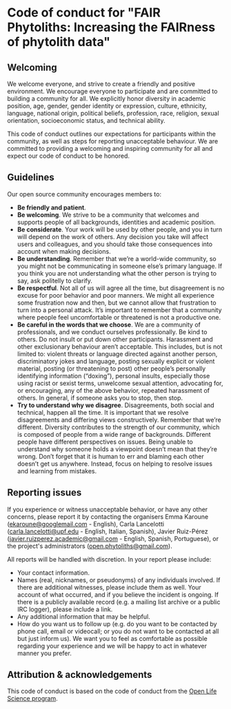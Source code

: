 # Code of conduct for "FAIR Phytoliths: Increasing the FAIRness of phytolith data"
## Welcoming
We welcome everyone, and strive to create a friendly and positive environment. We encourage everyone to participate and are committed to building a community for all. We explicitly honor diversity in academic position, age, gender, gender identity or expression, culture, ethnicity, language, national origin, political beliefs, profession, race, religion, sexual orientation, socioeconomic status, and technical ability.

This code of conduct outlines our expectations for participants within the community, as well as steps for reporting unacceptable behaviour. We are committed to providing a welcoming and inspiring community for all and expect our code of conduct to be honored.

## Guidelines ##
Our open source community encourages members to:
- **Be friendly and patient**.
- **Be welcoming**. We strive to be a community that welcomes and supports people of all backgrounds, identities and academic position.
- **Be considerate**. Your work will be used by other people, and you in turn will depend on the work of others. Any decision you take will affect users and colleagues, and you should take those consequences into account when making decisions.
- **Be understanding**. Remember that we’re a world-wide community, so you might not be communicating in someone else’s primary language. If you think you are not understanding what the other person is trying to say, ask politelly to clarify.
- **Be respectful**. Not all of us will agree all the time, but disagreement is no excuse for poor behavior and poor manners. We might all experience some frustration now and then, but we cannot allow that frustration to turn into a personal attack. It’s important to remember that a community where people feel uncomfortable or threatened is not a productive one.
- **Be careful in the words that we choose**. We are a community of professionals, and we conduct ourselves professionally. Be kind to others. Do not insult or put down other participants. Harassment and other exclusionary behaviour aren’t acceptable. This includes, but is not limited to: violent threats or language directed against another person, discriminatory jokes and language, posting sexually explicit or violent material, posting (or threatening to post) other people’s personally identifying information (“doxing”), personal insults, especially those using racist or sexist terms, unwelcome sexual attention, advocating for, or encouraging, any of the above behavior, repeated harassment of others. In general, if someone asks you to stop, then stop.
- **Try to understand why we disagree**. Disagreements, both social and technical, happen all the time. It is important that we resolve disagreements and differing views constructively. Remember that we’re different. Diversity contributes to the strength of our community, which is composed of people from a wide range of backgrounds. Different people have different perspectives on issues. Being unable to understand why someone holds a viewpoint doesn’t mean that they’re wrong. Don’t forget that it is human to err and blaming each other doesn’t get us anywhere. Instead, focus on helping to resolve issues and learning from mistakes.

## Reporting issues
If you experience or witness unacceptable behavior, or have any other concerns, please report it by contacting the organisers Emma Karoune (ekaroune@googlemail.com - English), Carla Lancelotti (carla.lancelotti@upf.edu - English, Italian, Spanish), Javier Ruiz-Pérez (javier.ruizperez.academic@gmail.com - English, Spanish, Portuguese), or the project's administrators (open.phytoliths@gmail.com).

All reports will be handled with discretion. In your report please include:
- Your contact information.
- Names (real, nicknames, or pseudonyms) of any individuals involved. If there are additional witnesses, please include them as well. Your account of what occurred, and if you believe the incident is ongoing. If there is a publicly available record (e.g. a mailing list archive or a public IRC logger), please include a link.
- Any additional information that may be helpful.
- How do you want us to follow up (e.g. do you want to be contacted by phone call, email or videocall; or you do not want to be contacted at all but just inform us). We want you to feel as comfortable as possible regarding your experience and we will be happy to act in whatever manner you prefer.

## Attribution & acknowledgements
This code of conduct is based on the code of conduct from the [Open Life Science program](https://openlifesci.org/code-of-conduct).
